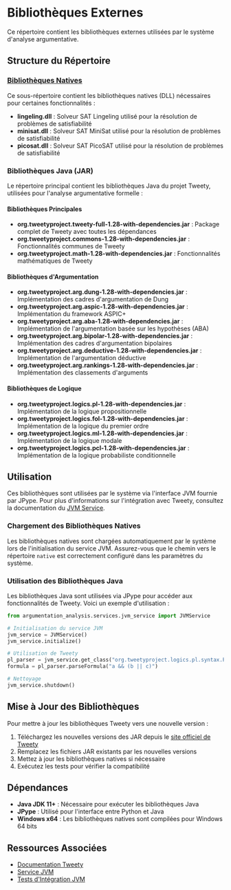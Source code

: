 # Bibliothèques Externes

Ce répertoire contient les bibliothèques externes utilisées par le système d'analyse argumentative.

## Structure du Répertoire

### [Bibliothèques Natives](./native/)
Ce sous-répertoire contient les bibliothèques natives (DLL) nécessaires pour certaines fonctionnalités :
- **lingeling.dll** : Solveur SAT Lingeling utilisé pour la résolution de problèmes de satisfiabilité
- **minisat.dll** : Solveur SAT MiniSat utilisé pour la résolution de problèmes de satisfiabilité
- **picosat.dll** : Solveur SAT PicoSAT utilisé pour la résolution de problèmes de satisfiabilité

### Bibliothèques Java (JAR)
Le répertoire principal contient les bibliothèques Java du projet Tweety, utilisées pour l'analyse argumentative formelle :

#### Bibliothèques Principales
- **org.tweetyproject.tweety-full-1.28-with-dependencies.jar** : Package complet de Tweety avec toutes les dépendances
- **org.tweetyproject.commons-1.28-with-dependencies.jar** : Fonctionnalités communes de Tweety
- **org.tweetyproject.math-1.28-with-dependencies.jar** : Fonctionnalités mathématiques de Tweety

#### Bibliothèques d'Argumentation
- **org.tweetyproject.arg.dung-1.28-with-dependencies.jar** : Implémentation des cadres d'argumentation de Dung
- **org.tweetyproject.arg.aspic-1.28-with-dependencies.jar** : Implémentation du framework ASPIC+
- **org.tweetyproject.arg.aba-1.28-with-dependencies.jar** : Implémentation de l'argumentation basée sur les hypothèses (ABA)
- **org.tweetyproject.arg.bipolar-1.28-with-dependencies.jar** : Implémentation des cadres d'argumentation bipolaires
- **org.tweetyproject.arg.deductive-1.28-with-dependencies.jar** : Implémentation de l'argumentation déductive
- **org.tweetyproject.arg.rankings-1.28-with-dependencies.jar** : Implémentation des classements d'arguments

#### Bibliothèques de Logique
- **org.tweetyproject.logics.pl-1.28-with-dependencies.jar** : Implémentation de la logique propositionnelle
- **org.tweetyproject.logics.fol-1.28-with-dependencies.jar** : Implémentation de la logique du premier ordre
- **org.tweetyproject.logics.ml-1.28-with-dependencies.jar** : Implémentation de la logique modale
- **org.tweetyproject.logics.pcl-1.28-with-dependencies.jar** : Implémentation de la logique probabiliste conditionnelle

## Utilisation

Ces bibliothèques sont utilisées par le système via l'interface JVM fournie par JPype. Pour plus d'informations sur l'intégration avec Tweety, consultez la documentation du [JVM Service](../argumentation_analysis/services/README.md).

### Chargement des Bibliothèques Natives

Les bibliothèques natives sont chargées automatiquement par le système lors de l'initialisation du service JVM. Assurez-vous que le chemin vers le répertoire `native` est correctement configuré dans les paramètres du système.

### Utilisation des Bibliothèques Java

Les bibliothèques Java sont utilisées via JPype pour accéder aux fonctionnalités de Tweety. Voici un exemple d'utilisation :

```python
from argumentation_analysis.services.jvm_service import JVMService

# Initialisation du service JVM
jvm_service = JVMService()
jvm_service.initialize()

# Utilisation de Tweety
pl_parser = jvm_service.get_class("org.tweetyproject.logics.pl.syntax.PlParser")()
formula = pl_parser.parseFormula("a && (b || c)")

# Nettoyage
jvm_service.shutdown()
```

## Mise à Jour des Bibliothèques

Pour mettre à jour les bibliothèques Tweety vers une nouvelle version :

1. Téléchargez les nouvelles versions des JAR depuis le [site officiel de Tweety](https://tweetyproject.org/download/)
2. Remplacez les fichiers JAR existants par les nouvelles versions
3. Mettez à jour les bibliothèques natives si nécessaire
4. Exécutez les tests pour vérifier la compatibilité

## Dépendances

- **Java JDK 11+** : Nécessaire pour exécuter les bibliothèques Java
- **JPype** : Utilisé pour l'interface entre Python et Java
- **Windows x64** : Les bibliothèques natives sont compilées pour Windows 64 bits

## Ressources Associées

- [Documentation Tweety](https://tweetyproject.org/doc/)
- [Service JVM](../argumentation_analysis/services/README.md)
- [Tests d'Intégration JVM](../argumentation_analysis/tests/test_jvm_example.py)